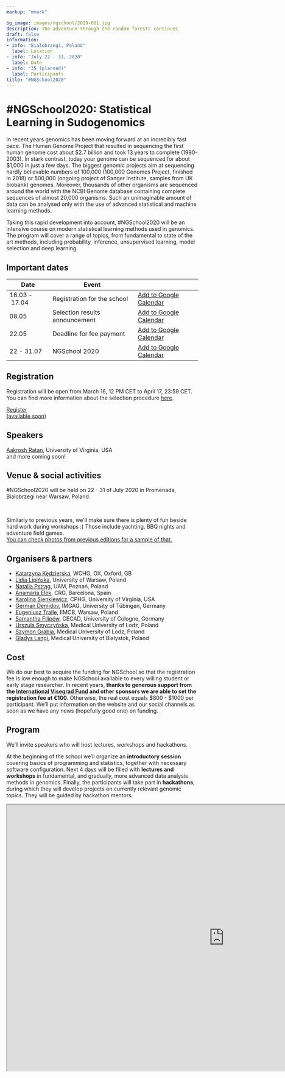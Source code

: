 ```yaml
---
markup: "mmark"

bg_image: images/ngschool/2019-001.jpg
description: The adventure through the random forests continues
draft: false
information:
- info: "Białobrzegi, Poland"
  label: Location
- info: "July 22 - 31, 2020"
  label: Date
- info: "35 (planned)"
  label: Participants
title: "#NGSchool2020"
---
```


# #NGSchool2020: Statistical Learning in Sudogenomics
In recent years genomics has been moving forward at an incredibly fast pace. The Human Genome Project that resulted in sequencing the first human genome cost about $2.7 billion and took 13 years to complete (1990-2003). In stark contrast, today your genome can be sequenced for about $1,000 in just a few days. The biggest genomic projects aim at sequencing hardly believable numbers of 100,000 (100,000 Genomes Project, finished in 2018) or 500,000 (ongoing project of Sanger Institute, samples from UK biobank) genomes. Moreover, thousands of other organisms are sequenced around the world with the NCBI Genome database containing complete sequences of almost 20,000 organisms. Such an unimaginable amount of data can be analysed only with the use of advanced statistical and machine learning methods.

Taking this rapid development into account, #NGSchool2020 will be an intensive course on modern statistical learning methods used in genomics. The program will cover a range of topics, from fundamental to state of the art methods, including probability, inference, unsupervised learning, model selection and deep learning.

## Important dates
<table class="table table-striped table-bordered table-important-dates">
  <thead>
    <tr>
      <th>Date</th>
      <th>Event</th>
      <th></th>
    </tr>
  </thead>
  <tbody>
    <tr>
      <td>16.03&nbsp;-&nbsp;17.04</td>
      <td>Registration for the school</td>
      <td><a href="https://calendar.google.com/calendar/r/eventedit?text=NGSchool+2020+-+Registration&dates=20200316/20200418" target="_blank" class="btn btn-primary">Add to Google Calendar <i class="far fa-calendar-plus"></i></a></td>
    </tr>
    <tr>
      <td>08.05</td>
      <td>Selection results announcement</td>
      <td><a href="https://calendar.google.com/calendar/r/eventedit?text=NGSchool+2020+-+Selection+results+announcement&dates=20200508/20200509" target="_blank" class="btn btn-primary">Add to Google Calendar <i class="far fa-calendar-plus"></i></a></td>
    </tr>
    <tr>
      <td>22.05</td>
      <td>Deadline for fee payment</td>
      <td><a href="https://calendar.google.com/calendar/r/eventedit?text=NGSchool+2020+-+Deadline+for+fee+payment&dates=20200522/20200523" target="_blank" class="btn btn-primary">Add to Google Calendar <i class="far fa-calendar-plus"></i></a></td>
    </tr>
    <tr>
      <td>22&nbsp;-&nbsp;31.07</td>
      <td>NGSchool 2020</td>
      <td><a href="https://calendar.google.com/calendar/r/eventedit?text=NGSchool+2020&location=Promenada%2C+Bia%C5%82obrzegi+near+Warsaw%2C+Poland&dates=20200722T100000Z/20200731T110000Z" target="_blank" class="btn btn-primary">Add to Google Calendar <i class="far fa-calendar-plus"></i></a></td>
    </tr>
  </tbody>
</table>

## Registration

Registration will be open from March 16, 12 PM CET to April 17, 23:59 CET. You can find more information about the selection procedure [here](/selection).  

<a href="#" class="btn btn-success btn-lg btn-block" style="width: 40%; margin: 0 auto;" disabled>Register <i class="fas fa-play"></i><br>(available soon)</a>
  
## Speakers  
[Aakrosh Ratan](/people/aakrosh-ratan/), University of Virginia, USA  
and more coming soon!  
  
## Venue & social activities
#NGSchool2020 will be held on 22 - 31 of July 2020 in Promenada, Białobrzegi near Warsaw, Poland.

<div class="row" style="margin-top: 5px;">
<div class="col-md-6">
  <img class="img-responsive w-100" src="../images/ngschool/2020-003.jpg" alt="">
</div>
<div class="col-md-6">
  <img class="img-responsive w-100" src="../images/ngschool/2020-004.jpg" alt="">
</div>
<br>
</div>
  
Similarly to previous years, we'll make sure there is plenty of fun beside hard work during workshops :) Those include yachting, BBQ nights and adventure field games.  
[You can check photos from previous editions for a sample of that.](/galleries/)  
  
## Organisers & partners
* [Katarzyna Kędzierska](/people/katarzyna-kedzierska), WCHG, OX, Oxford, GB  
* [Lidia Lipińska](/people/lidia-lipinska), University of Warsaw, Poland  
* [Natalia Pstrąg](/people/natalia-pstrag), UAM, Poznań, Poland  
* [Anamaria Elek](/people/anamaria-elek), CRG, Barcelona, Spain  
* [Karolina Sienkiewicz](/people/karolina-sienkiewicz), CPHG, University of Virginia, USA  
* [German Demidov](/people/german-demidov), IMGAG, University of Tübingen, Germany  
* [Eugeniusz Tralle](/people/eugeniusz-tralle), IIMCB, Warsaw, Poland  
* [Samantha Filipów](/people/samantha-filipow), CECAD, University of Cologne, Germany  
* [Urszula Smyczyńska](/people/urszula-smyczynska), Medical University of Lodz, Poland  
* [Szymon Grabia](/people/szymon-grabia), Medical University of Lodz, Poland  
* [Gladys Langi](/people/gladys-langi), Medical University of Bialystok, Poland  

## Cost
We do our best to acquire the funding for NGSchool so that the registration fee is low enough to make NGSchool available to every willing student or early stage researcher. In recent years, **thanks to generous support from the [International Visegrad Fund](https://www.visegradfund.org/) and other sponsors we are able to set the registration fee at €100**. Otherwise, the real cost equals $800 - $1000 per participant. We’ll put information on the website and our social channels as soon as we have any news (hopefully good one) on funding.  
  
  
## Program  
We’ll invite speakers who will host lectures, workshops and hackathons.  
  
At the beginning of the school we’ll organize an **introductory session** covering basics of programming and statistics, together with necessary software configuration. Next 4 days will be filled with **lectures and workshops** in fundamental, and gradually, more advanced data analysis methods in genomics. Finally, the participants will take part in **hackathons**, during which they will develop projects on currently relevant genomic topics. They will be guided by hackathon mentors.  

<iframe width=1140 height=700 src="https://docs.google.com/spreadsheets/d/e/2PACX-1vTx8dOnmzXcmxUwOLHX5I2SJEYZ5k1HLlX24Xn3n48VPjVPcLZEwsgGYbRNzFzNSav3NmDOltAECNYf/pubhtml?gid=1442474260&amp;single=true&amp;widget=true&amp;headers=false"></iframe>
